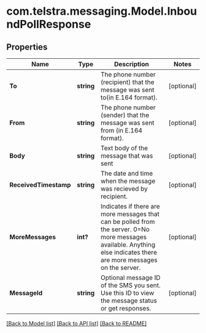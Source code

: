 # com.telstra.messaging.Model.InboundPollResponse
## Properties

Name | Type | Description | Notes
------------ | ------------- | ------------- | -------------
**To** | **string** | The phone number (recipient) that the message was sent to(in E.164 format). | [optional] 
**From** | **string** | The phone number (sender) that the message was sent from (in E.164 format). | [optional] 
**Body** | **string** | Text body of the message that was sent | [optional] 
**ReceivedTimestamp** | **string** | The date and time when the message was recieved by recipient. | [optional] 
**MoreMessages** | **int?** | Indicates if there are more messages that can be polled from the server. 0&#x3D;No more messages available. Anything else indicates there are more messages on the server. | [optional] 
**MessageId** | **string** | Optional message ID of the SMS you sent. Use this ID to view the message status or get responses. | [optional] 

[[Back to Model list]](../README.md#documentation-for-models) [[Back to API list]](../README.md#documentation-for-api-endpoints) [[Back to README]](../README.md)

